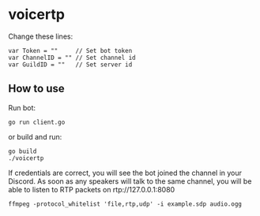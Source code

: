 # voicertp

Change these lines:

```
var Token = ""     // Set bot token
var ChannelID = "" // Set channel id
var GuildID = ""   // Set server id
```

## How to use

Run bot:

```
go run client.go
```

or build and run:

```
go build
./voicertp
```

If credentials are correct, you will see the bot joined the channel in your Discord.
As soon as any speakers will talk to the same channel, you will be able to listen to RTP packets on rtp://127.0.0.1:8080

```
ffmpeg -protocol_whitelist 'file,rtp,udp' -i example.sdp audio.ogg
```
